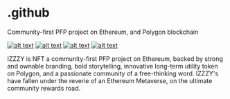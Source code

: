 # .github
Community-first PFP project on Ethereum, and Polygon blockchain

[![alt text][1.1]][1]
[![alt text][2.1]][2]
[![alt text][3.1]][3]
[![alt text][4.1]][4]

[1.1]: https://i.imgur.com/ckarvJq.png (discord)
[2.1]: https://i.imgur.com/xozRmO6.png (github)
[3.1]: https://i.imgur.com/2ZtkugE.png (linkedin)
[4.1]: https://i.imgur.com/9HQg17g.png (twitter)

[1]: https://discord.gg/RMka34MTEC
[2]: https://github.com/izzzy-xyz
[3]: https://www.linkedin.com/company/izzzy/
[4]: https://twitter.com/izzzy_xyz

IZZZY is NFT a community-first PFP project on Ethereum, backed by strong and ownable branding, bold storytelling, innovative long-term utility token on Polygon, and a passionate community of a free-thinking word. IZZZY's have fallen under the reverie of an Ethereum Metaverse, on the ultimate community rewards road.
